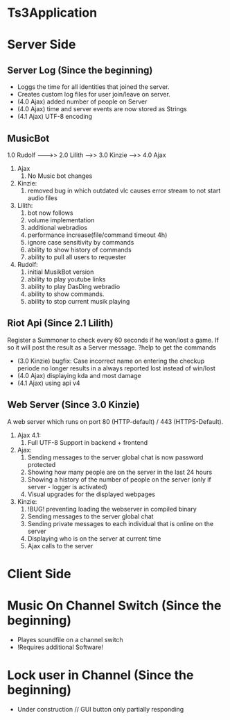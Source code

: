 # Ts3Application


# Server Side

## Server Log (Since the beginning)
- Loggs the time for all identities that joined the server. 
- Creates custom log files for user join/leave on server.
- (4.0 Ajax) added number of people on Server
- (4.0 Ajax) time and server events are now stored as Strings
- (4.1 Ajax) UTF-8 encoding

## MusicBot
1.0 Rudolf --->> 2.0 Lilith -->> 3.0 Kinzie -->> 4.0 Ajax

1. Ajax
    1. No Music bot changes
1. Kinzie:
    1. removed bug in which outdated vlc causes error stream to not start audio files
1. Lilith:
    1. bot now follows
    1. volume implementation
    1. additional webradios
    1. performance increase(file/command timeout 4h)
    1. ignore case sensitivity by commands
    1. ability to show history of commands
    1. ability to pull all users to requester
1. Rudolf:
   1. initial MusikBot version
   1. ability to play youtube links
   1. ability to play DasDing webradio 
   1. ability to show commands. 
   1. ability to stop current musik playing

## Riot Api (Since 2.1 Lilith)
Register a Summoner to check every 60 seconds if he won/lost a game. If so it will post the result as a Server message.
?help to get the commands
 - (3.0 Kinzie) bugfix: Case incorrect name on entering the checkup periode no longer results in a always reported lost instead of win/lost
 - (4.0 Ajax) displaying kda and most damage 
 - (4.1 Ajax) using api v4

## Web Server (Since 3.0 Kinzie)
A web server which runs on port 80 (HTTP-default) /  443 (HTTPS-Default). 

1. Ajax 4.1:
    1. Full UTF-8 Support in backend + frontend
1. Ajax:
    1. Sending messages to the server global chat is now password protected
    1. Showing how many people are on the server in the last 24 hours
    1. Showing a history of the number of people on the server (only if server - logger is activated)
    1. Visual upgrades for the displayed webpages   
 1. Kinzie:
    1. !BUG! preventing loading the webserver in compiled binary
    1. Sending messages to the server global chat
    1. Sending private messages to each individual that is online on the server
    1. Displaying who is on the server at current time
    1. Ajax calls to the server
    
# Client Side

# Music On Channel Switch (Since the beginning)
- Playes soundfile on a channel switch 
- !Requires additional Software!

# Lock user in Channel (Since the beginning)
- Under construction // GUI button only partially responding
